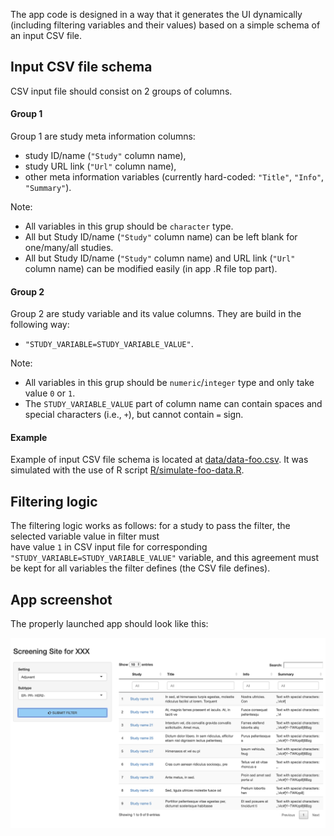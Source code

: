 
The app code is designed in a way that it generates the UI dynamically (including filtering variables and their values) based on a simple schema of an input CSV file. 

## Input CSV file schema 

CSV input file should consist on 2 groups of columns. 

#### Group 1

Group 1 are study meta information columns: 

* study ID/name (`"Study"` column name), 
* study URL link (`"Url"` column name), 
* other meta information variables (currently hard-coded: `"Title"`, `"Info"`, `"Summary"`).

Note: 

* All variables in this grup should be `character` type. 
* All but Study ID/name (`"Study"` column name) can be left blank for one/many/all studies. 
* All but Study ID/name (`"Study"` column name) and URL link (`"Url"` column name) can be modified easily (in app .R file top part). 

#### Group 2

Group 2 are study variable and its value columns. They are build in the following way: 

* `"STUDY_VARIABLE=STUDY_VARIABLE_VALUE"`.

Note: 

* All variables in this grup should be `numeric`/`integer` type and only take value `0` or `1`. 
* The `STUDY_VARIABLE_VALUE` part of column name can contain spaces and special characters (i.e., `+`), but cannot contain `=` sign. 

#### Example 

Example of input CSV file schema is located at  [data/data-foo.csv](https://raw.githubusercontent.com/martakarass/screening-site/master/data/data-foo.csv). It was simulated with the use of R script [R/simulate-foo-data.R](https://github.com/martakarass/screening-site/blob/master/R/simulate-foo-data.R). 


## Filtering logic 

The filtering logic works as follows: for a study to pass the filter, the selected variable value in filter must  
have value `1` in CSV input file for corresponding `"STUDY_VARIABLE=STUDY_VARIABLE_VALUE"` variable, and this agreement must be kept for all variables the filter defines (the CSV file defines). 


## App screenshot 

The properly launched app should look like this: 

![foo](figures/pic1.png)

 



